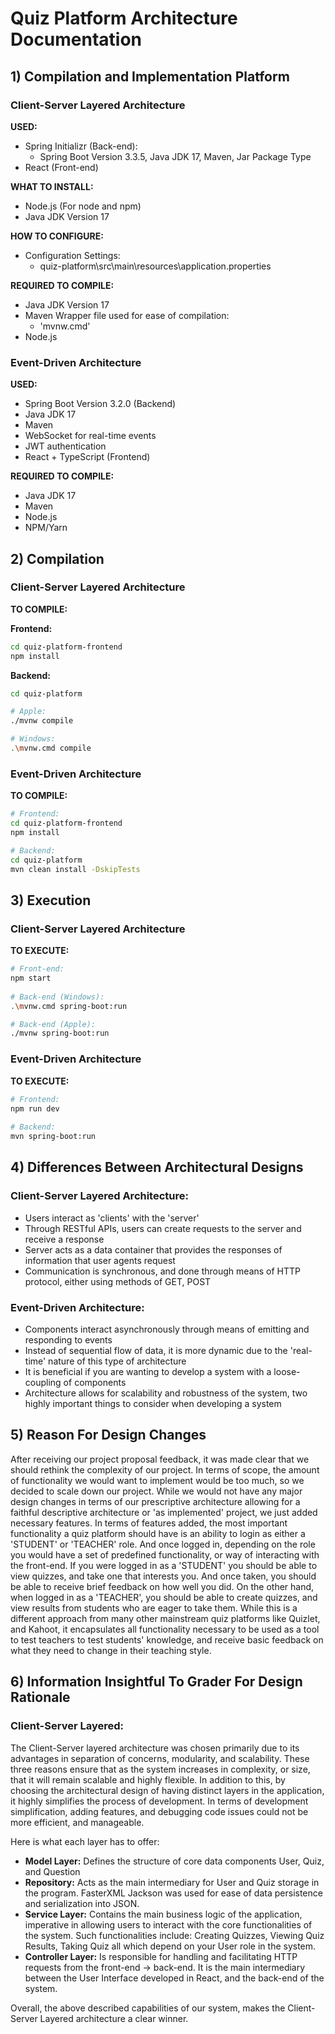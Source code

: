 # Quiz Platform Architecture Documentation

## 1) Compilation and Implementation Platform
  
### **Client-Server Layered Architecture**

**USED:**
- Spring Initializr (Back-end):
  - Spring Boot Version 3.3.5, Java JDK 17, Maven, Jar Package Type
- React (Front-end)
   
**WHAT TO INSTALL:**
- Node.js (For node and npm)
- Java JDK Version 17

**HOW TO CONFIGURE:**
- Configuration Settings:
  - quiz-platform\src\main\resources\application.properties
  
**REQUIRED TO COMPILE:**
- Java JDK Version 17 
- Maven Wrapper file used for ease of compilation:
  - 'mvnw.cmd'
- Node.js

### **Event-Driven Architecture**
  
**USED:**
- Spring Boot Version 3.2.0 (Backend)
- Java JDK 17
- Maven
- WebSocket for real-time events
- JWT authentication
- React + TypeScript (Frontend)

**REQUIRED TO COMPILE:**
- Java JDK 17
- Maven
- Node.js
- NPM/Yarn
  
## 2) Compilation

### **Client-Server Layered Architecture**

**TO COMPILE:**
 
**Frontend:**
```bash
cd quiz-platform-frontend
npm install
```

**Backend:**
```bash
cd quiz-platform

# Apple:
./mvnw compile

# Windows:
.\mvnw.cmd compile
```
  
### **Event-Driven Architecture**

**TO COMPILE:**
```bash
# Frontend:
cd quiz-platform-frontend
npm install

# Backend:
cd quiz-platform
mvn clean install -DskipTests
```

## 3) Execution

### **Client-Server Layered Architecture**

**TO EXECUTE:**

```bash
# Front-end:
npm start
   
# Back-end (Windows):
.\mvnw.cmd spring-boot:run

# Back-end (Apple):
./mvnw spring-boot:run
```
  
### **Event-Driven Architecture**

**TO EXECUTE:**
```bash
# Frontend:
npm run dev
   
# Backend:
mvn spring-boot:run
```

## 4) Differences Between Architectural Designs

### **Client-Server Layered Architecture:**
- Users interact as 'clients' with the 'server'
- Through RESTful APIs, users can create requests to the server and receive a response
- Server acts as a data container that provides the responses of information that user agents request
- Communication is synchronous, and done through means of HTTP protocol, either using methods of GET, POST

### **Event-Driven Architecture:**
- Components interact asynchronously through means of emitting and responding to events
- Instead of sequential flow of data, it is more dynamic due to the 'real-time' nature of this type of architecture
- It is beneficial if you are wanting to develop a system with a loose-coupling of components
- Architecture allows for scalability and robustness of the system, two highly important things to consider when developing a system

## 5) Reason For Design Changes

After receiving our project proposal feedback, it was made clear that we should rethink the complexity of our project. In terms of scope, the amount of functionality we would want to implement would be too much, so we decided to scale down our project. While we would not have any major design changes in terms of our prescriptive architecture allowing for a faithful descriptive architecture or 'as implemented' project, we just added necessary features. In terms of features added, the most important functionality a quiz platform should have is an ability to login as either a 'STUDENT' or 'TEACHER' role. And once logged in, depending on the role you would have a set of predefined functionality, or way of interacting with the front-end. If you were logged in as a 'STUDENT' you should be able to view quizzes, and take one that interests you. And once taken, you should be able to receive brief feedback on how well you did. On the other hand, when logged in as a 'TEACHER', you should be able to create quizzes, and view results from students who are eager to take them. While this is a different approach from many other mainstream quiz platforms like Quizlet, and Kahoot, it encapsulates all functionality necessary to be used as a tool to test teachers to test students' knowledge, and receive basic feedback on what they need to change in their teaching style.  

## 6) Information Insightful To Grader For Design Rationale

### **Client-Server Layered:**

The Client-Server layered architecture was chosen primarily due to its advantages in separation of concerns, modularity, and scalability. These three reasons ensure that as the system increases in complexity, or size, that it will remain scalable and highly flexible. In addition to this, by choosing the architectural design of having distinct layers in the application, it highly simplifies the process of development. In terms of development simplification, adding features, and debugging code issues could not be more efficient, and manageable.

Here is what each layer has to offer:
- **Model Layer:** Defines the structure of core data components User, Quiz, and Question
- **Repository:** Acts as the main intermediary for User and Quiz storage in the program. FasterXML Jackson was used for ease of data persistence and serialization into JSON.
- **Service Layer:** Contains the main business logic of the application, imperative in allowing users to interact with the core functionalities of the system. Such functionalities include: Creating Quizzes, Viewing Quiz Results, Taking Quiz all which depend on your User role in the system.
- **Controller Layer:** Is responsible for handling and facilitating HTTP requests from the front-end -> back-end. It is the main intermediary between the User Interface developed in React, and the back-end of the system. 

Overall, the above described capabilities of our system, makes the Client-Server Layered architecture a clear winner.
